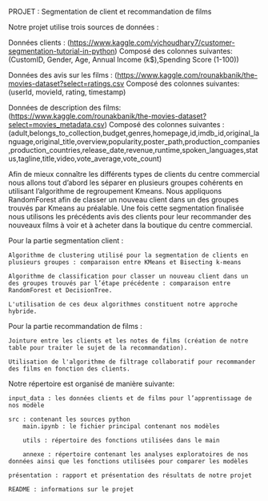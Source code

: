 PROJET : Segmentation de client et recommandation de films

Notre projet utilise trois sources de données : 


Données clients : (https://www.kaggle.com/vjchoudhary7/customer-segmentation-tutorial-in-python)
Composé des colonnes suivantes: (CustomID, Gender, Age, Annual Income (k$),Spending Score (1-100))



Données des avis sur les films : (https://www.kaggle.com/rounakbanik/the-movies-dataset?select=ratings.csv
Composé des colonnes suivantes: (userId, movieId, rating, timestamp)



Données de description des films: (https://www.kaggle.com/rounakbanik/the-movies-dataset?select=movies_metadata.csv)
Composé des colonnes suivantes : (adult,belongs_to_collection,budget,genres,homepage,id,imdb_id,original_language,original_title,overview,popularity,poster_path,production_companies,production_countries,release_date,revenue,runtime,spoken_languages,status,tagline,title,video,vote_average,vote_count)



Afin de mieux connaître les différents types de clients du centre commercial nous allons tout d’abord les séparer en plusieurs groupes cohérents en utilisant l’algorithme de regroupement Kmeans. 
Nous appliquons RandomForest afin de classer un nouveau client dans un des groupes trouvés par Kmeans au préalable.
Une fois cette segmentation finalisée nous utilisons les précédents avis des clients pour leur recommander des nouveaux films à voir et à acheter dans la boutique du centre commercial.


Pour la partie segmentation client :

	Algorithme de clustering utilisé pour la segmentation de clients en plusieurs groupes : comparaison entre KMeans et Bisecting k-means 

	Algorithme de classification pour classer un nouveau client dans un des groupes trouvés par l’étape précédente : comparaison entre RandomForest et DecisionTree.

	L'utilisation de ces deux algorithmes constituent notre approche hybride.


Pour la partie recommandation de films :

	Jointure entre les clients et les notes de films (création de notre table pour traiter le sujet de la recommandation).

	Utilisation de l'algorithme de filtrage collaboratif pour recommander des films en fonction des clients.



Notre répertoire est organisé de manière suivante: 

	input_data : les données clients et de films pour l’apprentissage de nos modèle

	src : contenant les sources python 
		main.ipynb : le fichier principal contenant nos modèles

		utils : répertoire des fonctions utilisées dans le main
		
		annexe : répertoire contenant les analyses exploratoires de nos données ainsi que les fonctions utilisées pour comparer les modèles

	présentation : rapport et présentation des résultats de notre projet

	README : informations sur le projet


